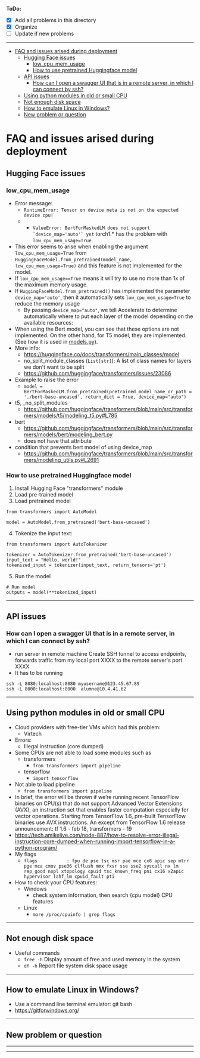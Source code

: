 **ToDo:**

- [x] Add all problems in this directory
- [x] Organize
- [ ] Update if new problems

-------------------
- [FAQ and issues arised during deployment](#faq-and-issues-arised-during-deployment)
  - [Hugging Face issues](#hugging-face-issues)
    - [low\_cpu\_mem\_usage](#low_cpu_mem_usage)
    - [How to use pretrained Huggingface model](#how-to-use-pretrained-huggingface-model)
  - [API issues](#api-issues)
    - [How can I open a swagger UI that is in a remote server, in which I can connect by ssh?](#how-can-i-open-a-swagger-ui-that-is-in-a-remote-server-in-which-i-can-connect-by-ssh)
  - [Using python modules in old or small CPU](#using-python-modules-in-old-or-small-cpu)
  - [Not enough disk space](#not-enough-disk-space)
  - [How to emulate Linux in Windows?](#how-to-emulate-linux-in-windows)
  - [New problem or question](#new-problem-or-question)

# FAQ and issues arised during deployment

## Hugging Face issues
### low_cpu_mem_usage

- Error message:
  - ```RuntimeError: Tensor on device meta is not on the expected device cpu!```
  - - ```ValueError: BertForMaskedLM does not support `device_map='auto'` yet```
torch1.* has the problem with  `low_cpu_mem_usage=True`
- This error seems to arise when enabling the argument `low_cpu_mem_usage=True` from `HuggingFaceModel.from_pretrained(model_name, low_cpu_mem_usage=True)` and this feature is not implemented for the model.
- If `low_cpu_mem_usage==True` means it will try to use no more than 1x of the maximum memory usage.
- If `HuggingFaceModel.from_pretrained()` has implemented the parameter `device_map='auto'`, then it automatically sets `low_cpu_mem_usage=True` to reduce the memory usage
  - By passing `device_map="auto"`, we tell Accelerate to determine automatically where to put each layer of the model depending on the available resources:
- When using the Bert model, you can see that these options are not implemented. On the other hand, for T5 model, they are implemented. (See how it is used in [models.py](../app/models.py)).
- More info:
  - https://huggingface.co/docs/transformers/main_classes/model
  - no_split_module_classes (`List[str]`): A list of class names for layers we don't want to be split
  - https://github.com/huggingface/transformers/issues/23086
- Example to raise the error 
  - ```model = BertForMaskedLM.from_pretrained(pretrained_model_name_or_path = './bert-base-uncased', return_dict = True, device_map="auto")```
- t5, _no_split_modules
  - https://github.com/huggingface/transformers/blob/main/src/transformers/models/t5/modeling_t5.py#L785
- bert
  - https://github.com/huggingface/transformers/blob/main/src/transformers/models/bert/modeling_bert.py
  - does not have that attribute
- condition that prevents bert model of using device_map
  - https://github.com/huggingface/transformers/blob/main/src/transformers/modeling_utils.py#L2691


### How to use pretrained Huggingface model 

1. Install Hugging Face "transformers" module
2. Load pre-trained model
3. Load pretrained model
```
from transformers import AutoModel

model = AutoModel.from_pretrained('bert-base-uncased')
```
4. Tokenize the input text:
```
from transformers import AutoTokenizer

tokenizer = AutoTokenizer.from_pretrained('bert-base-uncased')
input_text = "Hello, world!"
tokenized_input = tokenizer(input_text, return_tensors='pt')

```
5. Run the model
```
# Run model
outputs = model(**tokenized_input)
```

--------------------
## API issues
### How can I open a swagger UI that is in a remote server, in which I can connect by ssh?

- run server in remote machine
Create SSH tunnel to access endpoints, forwards traffic from my local port XXXX to the remote server's port XXXX
- It has to be running

```
ssh -L 8080:localhost:8080 myusername@123.45.67.89
ssh -L 8000:localhost:8000  alumne@10.4.41.62
```
--------------------

## Using python modules in old or small CPU
- Cloud providers with free-tier VMs which had this problem: 
  - Virtech
- Errors:
  - Illegal instruction (core dumped)
- Some CPUs are not able to load some modules such as
  - transformers
    - `from transformers import pipeline` 
  - tensorflow
    - `import tensorflow` 
- Not able to load pipeline
  - `from transformers import pipeline` 
- In brief, the error will be thrown if we’re running recent TensorFlow binaries on CPU(s) that do not support Advanced Vector Extensions (AVX), an instruction set that enables faster
computation especially for vector operations. Starting from TensorFlow 1.6, pre-built TensorFlow binaries use AVX instructions. An except from TensorFlow 1.6 release announcement: tf 1.6 - feb 18, transformers - 19
- https://tech.amikelive.com/node-887/how-to-resolve-error-illegal-instruction-core-dumped-when-running-import-tensorflow-in-a-python-program/
- My flags
  - `flags           : fpu de pse tsc msr pae mce cx8 apic sep mtrr pge mca cmov pse36 clflush mmx fxsr sse sse2 syscall nx lm rep_good nopl xtopology cpuid tsc_known_freq pni cx16 x2apic hypervisor lahf_lm cpuid_fault pti`
- How to check your CPU features:
  - Windows
    - check system information, then search {cpu model} CPU features
  - Linux
    - `more /proc/cpuinfo | grep flags`

--------------------
## Not enough disk space

- Useful commands
  - `free -h` Display amount of free and used memory in the system
  - `df -h` Report file system disk space usage


--------------------




## How to emulate Linux in Windows?
- Use a command line terminal emulator: git bash
- https://gitforwindows.org/

--------------------
## New problem or question

--------------------


--------------------

